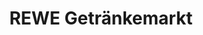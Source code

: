 ---
title: "REWE Getränkemarkt"
url: /herzebrock-clarholz/rewe-getraenkemarkt-debusstrasse/
shop: Getränke
---